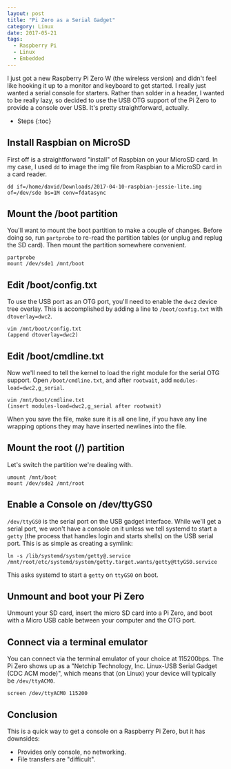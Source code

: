 ```yaml
---
layout: post
title: "Pi Zero as a Serial Gadget"
category: Linux
date: 2017-05-21
tags:
  - Raspberry Pi
  - Linux
  - Embedded
---
```


I just got a new Raspberry Pi Zero W (the wireless version) and didn't feel like
hooking it up to a monitor and keyboard to get started.  I really just wanted a
serial console for starters.  Rather than solder in a header, I wanted to be
really lazy, so decided to use the USB OTG support of the Pi Zero to provide a
console over USB.  It's pretty straightforward, actually.

* Steps
{:toc}

Install Raspbian on MicroSD
---------------------------

First off is a straightforward "install" of Raspbian on your MicroSD card.  In
my case, I used `dd` to image the img file from Raspbian to a MicroSD card in a
card reader.

    dd if=/home/david/Downloads/2017-04-10-raspbian-jessie-lite.img of=/dev/sde bs=1M conv=fdatasync

Mount the /boot partition
-------------------------

You'll want to mount the boot partition to make a couple of changes.  Before
doing so, run `partprobe` to re-read the partition tables (or unplug and replug
the SD card).  Then mount the partition somewhere convenient.

    partprobe
    mount /dev/sde1 /mnt/boot

Edit /boot/config.txt
---------------------

To use the USB port as an OTG port, you'll need to enable the `dwc2` device tree
overlay.  This is accomplished by adding a line to `/boot/config.txt` with
`dtoverlay=dwc2`.

    vim /mnt/boot/config.txt
    (append dtoverlay=dwc2)

Edit /boot/cmdline.txt
----------------------

Now we'll need to tell the kernel to load the right module for the serial OTG
support.  Open `/boot/cmdline.txt`, and after `rootwait`, add
`modules-load=dwc2,g_serial`.

    vim /mnt/boot/cmdline.txt
    (insert modules-load=dwc2,g_serial after rootwait)

When you save the file, make sure it is all one line, if you have any line
wrapping options they may have inserted newlines into the file.

Mount the root (/) partition
----------------------------

Let's switch the partition we're dealing with.

    umount /mnt/boot
    mount /dev/sde2 /mnt/root

Enable a Console on /dev/ttyGS0
-------------------------------

`/dev/ttyGS0` is the serial port on the USB gadget interface.  While we'll get a
serial port, we won't have a console on it unless we tell systemd to start a
`getty` (the process that handles login and starts shells) on the USB serial
port. This is as simple as creating a symlink:

    ln -s /lib/systemd/system/getty@.service /mnt/root/etc/systemd/system/getty.target.wants/getty@ttyGS0.service

This asks systemd to start a `getty` on `ttyGS0` on boot.

Unmount and boot your Pi Zero
-----------------------------

Unmount your SD card, insert the micro SD card into a Pi Zero, and boot with a
Micro USB cable between your computer and the OTG port.

Connect via a terminal emulator
-------------------------------

You can connect via the terminal emulator of your choice at 115200bps.  The Pi
Zero shows up as a "Netchip Technology, Inc. Linux-USB Serial Gadget (CDC ACM
mode)", which means that (on Linux) your device will typically be
`/dev/ttyACM0`.

    screen /dev/ttyACM0 115200

Conclusion
----------

This is a quick way to get a console on a Raspberry Pi Zero, but it has
downsides:

- Provides only console, no networking.
- File transfers are "difficult".

